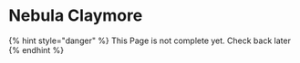# Nebula Claymore

{% hint style="danger" %}
This Page is not complete yet. Check back later
{% endhint %}

